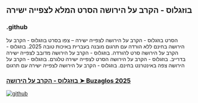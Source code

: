 ## בוזגלוס - הקרב על הירושה הסרט המלא לצפייה ישירה

### .github

הסרט בוזגלוס - הקרב על הירושה לצפייה ישירה – צפו בסרט בוזגלוס - הקרב על הירושה בחינם ללא הורדה עם תרגום מובנה בעברית באיכות טובה 2025. בוזגלוס - הקרב על הירושה סרט להורדה. בוזגלוס - הקרב על הירושה מדובב לצפייה ישירה בדרייב. בוזגלוס - הקרב על הירושה הסרט לצפייה ישירה טלגרם. בוזגלוס - הקרב על הירושה צפה באינטרנט בחינם. בוזגלוס - הקרב על הירושה לצפייה ישירה עם תרגום

### [בוזגלוס - הקרב על הירושה ➤ Buzaglos 2025](https://watching4khdmovies.blogspot.com/2025/09/buzaglos-he.html)

<a href="https://watching4khdmovies.blogspot.com/2025/09/buzaglos-he.html" rel="nofollow"><img src="https://image.tmdb.org/t/p/w1280/nVKGdLVU01h4OFIbCQ6EI6ARJFs.jpg" alt="github" data-canonical-src="https://image.tmdb.org/t/p/w1280/nVKGdLVU01h4OFIbCQ6EI6ARJFs.jpg" style="max-width: 100%;"></a>
